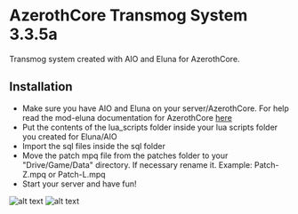 # AzerothCore Transmog System 3.3.5a

Transmog system created with AIO and Eluna for AzerothCore.

## Installation

- Make sure you have AIO and Eluna on your server/AzerothCore. For help read the mod-eluna documentation for AzerothCore [here](https://github.com/azerothcore/mod-eluna)
- Put the contents of the lua_scripts folder inside your lua scripts folder you created for Eluna/AIO
- Import the sql files inside the sql folder
- Move the patch mpq file from the patches folder to your "Drive/Game/Data" directory. If necessary rename it. Example: Patch-Z.mpq or Patch-L.mpq
- Start your server and have fun!

![alt text](https://cdn.discordapp.com/attachments/1293695288481157130/1294075793751937134/image.png?ex=6709b17f&is=67085fff&hm=ca5383cca863ba75e5e00137500604236427b672602a5b1ab7e194731200820b&)
![alt text](https://cdn.discordapp.com/attachments/1293695288481157130/1294252978475110431/image.png?ex=670a5684&is=67090504&hm=15a6c4e8f0b05f3c59228b027253ba6cf2bac54c6067ffc4306696913d23572e&)